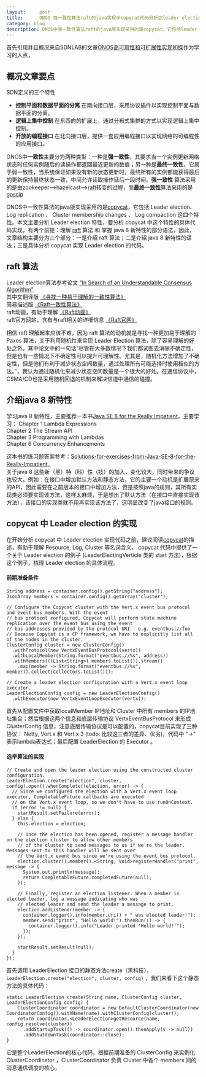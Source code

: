 ```yaml
---
layout:     post
title:      ONOS 强一致性算法raft的java实现半copycat代码分析之leader election
category: blog
description: ONOS中强一致性算法raft的java版实现采用的是copycat，它包括leader election、 Log replication 、 Cluster membership changes 、 Log compaction 这四个特性，本文主要介绍其中最常用也是最简单的 leader election。
---
```


首先引用并且概况来自SDNLAB的文章[ONOS高可用性和可扩展性实现初探](http://www.sdnlab.com/9021.html)作为学习的入点，

## 概况文章要点

SDN定义的三个特性

* **控制平面和数据平面的分离**
在南向接口层，采用协议插件以实现控制平面与数据平面的分离。
* **逻辑上集中控制**
在东西向的扩展上，通过分布式集群的方式以实现逻辑上集中控制。
* **开放的编程接口**
在北向接口层，提供一套应用编程接口以实现网络的可编程性的应用接口。

ONOS中**一致性**主要分为两种类型：一种是**强一致性**，其要求当一个实例更新网络状态时任何实例随后的读操作都返回最近更新的数值；另一种是**最终一致性**，它属于弱一致性，当系统保证如果没有新的状态更新时，最终所有的实例都能获得最后的更新保持最终状态一致，中间允许读取操作延后一段时间。**强一致性** 算法采用的是由zookeeper-->hazelcast-->[raft][]转变的过程，而**最终一致性**算法采用的是[gossip][]  

ONOS中一致性算法的java版实现采用的是[copycat][]，它包括 Leader election、 Log replication 、 Cluster membership changes 、 Log compaction 这四个特性。本文主要分析 Leader election 特性，要分析 copycat 中这个特性的具体代码实现，有两个前提：理解 [raft][] 算法 和 掌握 java 8 新特性的部分语法，因此，文章结构主要分为三个部分：一是介绍 raft 算法；二是介绍 java 8 新特性的语法；三是具体分析 copycat 实现 Leader election 的代码。

## raft 算法
Leader election算法参考论文 ["In Search of an Understandable Consensus Algorithm"](https://www.google.com/url?sa=t&rct=j&q=&esrc=s&source=web&cd=3&ved=0CDAQFjACahUKEwi7sKWTkI_GAhUIXIgKHZtHAjM&url=https%3A%2F%2Framcloud.stanford.edu%2Fraft.pdf&ei=jmt9VbuxB4i4oQSbj4mYAw&usg=AFQjCNE8XQb0VEwFmg-Xo5yUdZpYq7BEOg&sig2=t3_OF96mCgVSiURI-MswGQ&bvm=bv.95515949,d.cGU&cad=rja)  
其中文翻译版 [《寻找一种易于理解的一致性算法》](https://github.com/maemual/raft-zh_cn/blob/master/raft-zh_cn.md)   
简易描述版 [《Raft一致性算法》](http://blog.csdn.net/cszhouwei/article/details/38374603)  
raft动画，有助于理解 [《Raft动画》](http://thesecretlivesofdata.com/raft/)  
raft官方网站，含有与raft相关的详细信息 [《Raft官网》](http://thesecretlivesofdata.com/raft/) 

相信 raft 理解起来应该不难，因为 raft 算法的动机就是寻找一种更加易于理解的 Paxos 算法，关于利用随机性来实现 Leader Election 算法，除了容易理解的好处之外，其中论文中的一句话“尽管在大多数情况下我们都试图去消除不确定性，但是也有一些情况下不确定性可以提升可理解性。尤其是，随机化方法增加了不确定性，但是他们有利于减少状态空间数量，通过处理所有可能选择时使用相似的方法。”，我认为通过随机化来减少状态空间数量是一个很大的好处。在通信协议中，CSMA/CD也是采用随机回退的机制来解决信道中通信的碰撞。

## 介绍java 8 新特性
学习java 8 新特性，主要推荐一本书[Java SE 8 for the Really Impatient][]，主要学习：
Chapter 1 Lambda Expressions  
Chapter 2 The Stream API  
Chapter 3 Programming with Lambdas  
Chapter 6 Concurrency Enhancements  

这本书的练习题答案参考：[Solutions-for-exercises-from-Java-SE-8-for-the-Really-Impatient][]。  
关于java 8 这些新（黑）特（科）性（技）的加入，变化较大，同时带来的争议也较大，例如：在接口中增加默认方法和静态方法，它的主要一个动机是扩展原来的API，因此需要在之前版本的接口中增加方法，但是按照java的规则，其所有实现类必须要实现该方法，这样太麻烦，于是想出了默认方法（在接口中直接实现该方法），该接口的实现类就不用再实现该方法了，这明显改变了java接口的规则。

## copycat 中 Leader election 的实现
在开始分析 copycat 中 Leader election 实现代码之前，建议阅读[copycat][]的描述，有助于理解 Resource, Log, Cluster 等名词含义。
copycat 代码中提供了一个关于 Leader election 的例子 (LeaderElectingVerticle 类的 start 方法)，根据这个例子，梳理 Leader election 的具体流程。

#### 前期准备条件

    String address = container.config().getString("address");
    JsonArray members = container.config().getArray("cluster");

    // Configure the Copycat cluster with the Vert.x event bus protocol and event bus members. With the event
    // bus protocol configured, Copycat will perform state machine replication over the event bus using the event
    // bus addresses provided by the protocol URI - e.g. eventbus://foo
    // Because Copycat is a CP framework, we have to explicitly list all of the nodes in the cluster.
    ClusterConfig cluster = new ClusterConfig()
      .withProtocol(new VertxEventBusProtocol(vertx))
      .withLocalMember(String.format("eventbus://%s", address))
      .withMembers(((List<String>) members.toList()).stream()
        .map(member -> String.format("eventbus://%s", member)).collect(Collectors.toList()));

    // Create a leader election configuration with a Vert.x event loop executor.
    LeaderElectionConfig config = new LeaderElectionConfig()
      .withExecutor(new VertxEventLoopExecutor(vertx));  
首先从配置文件中获取localMember IP地址和 Cluster 中所有 members 的IP地址集合；然后根据这两个信息和底层传输协议 VertxEventBusProtocol 来形成 ClusterConfig 信息，注意底层传输协议是可以配置的，copycat目前实现了三种协议： Netty, Vert.x 和 Vert.x 3 (todo: 比较这三者的差异、优劣)，代码中 "->" 表示lambda表达式；最后配置 LeaderElection 的 Executor 。

#### 选举算法的实现

    // Create and open the leader election using the constructed cluster configuration.
    LeaderElection.create("election", cluster, config).open().whenComplete((election, error) -> {
      // Since we configured the election with a Vert.x event loop executor, CompletableFuture callbacks are executed
      // on the Vert.x event loop, so we don't have to use runOnContext.
      if (error != null) {
        startResult.setFailure(error);
      } else {
        this.election = election;

        // Once the election has been opened, register a message handler on the election cluster to allow other members
        // of the cluster to send messages to us if we're the leader. Messages sent to this handler will be sent over
        // the Vert.x event bus since we're using the event bus protocol.
        election.cluster().member().<String, Void>registerHandler("print", message -> {
          System.out.println(message);
          return CompletableFuture.completedFuture(null);
        });

        // Finally, register an election listener. When a member is elected leader, log a message indicating who was
        // elected leader and send the leader a message to print.
        election.addListener(member -> {
          container.logger().info(member.uri() + " was elected leader!");
          member.send("print", "Hello world!").thenRun(() -> {
            container.logger().info("Leader printed 'Hello world!'");
          });
        });

        startResult.setResult(null);
      }
    });
首先调用 LeaderElection 接口的静态方法create（黑科技），`LeaderElection.create("election", cluster, config)` ，我们来看下这个静态方法的具体代码：

    static LeaderElection create(String name, ClusterConfig cluster, LeaderElectionConfig config) {
        ClusterCoordinator coordinator = new DefaultClusterCoordinator(new CoordinatorConfig().withName(name).withClusterConfig(cluster));
        return coordinator.<LeaderElection>getResource(name, config.resolve(cluster))
          .addStartupTask(() -> coordinator.open().thenApply(v -> null))
          .addShutdownTask(coordinator::close);
    }
它是整个LeaderElection的核心代码，根据前期准备的 ClusterConfig 来实例化 ClusterCoordinator ，ClusterCoordinator 负责 Cluster 中各个 members 间的消息通信调度的核心，




[raft]:http://thesecretlivesofdata.com/raft/ "raft动画"
[gossip]:http://blog.csdn.net/aesop_wubo/article/details/20289837 "最终一致性之gossip协议"
[copycat]:https://github.com/kuujo/copycat "copycat"
[Java SE 8 for the Really Impatient]:http://pdf.th7.cn/down/files/1411/Java%20SE%208%20for%20the%20Really%20Impatient.pdf  "java 8 新特性"
[Solutions-for-exercises-from-Java-SE-8-for-the-Really-Impatient]:https://github.com/galperin/Solutions-for-exercises-from-Java-SE-8-for-the-Really-Impatient-by-Horstmann.git "Solutions-for-exercises-from-Java-SE-8-for-the-Really-Impatient"